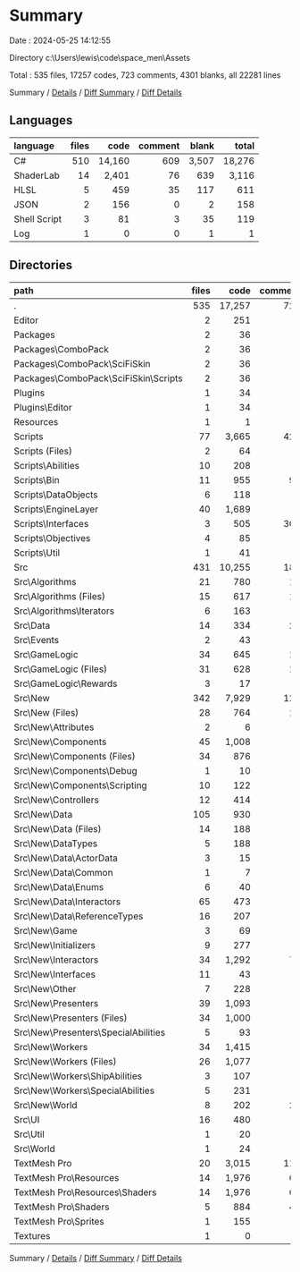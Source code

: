 # Summary

Date : 2024-05-25 14:12:55

Directory c:\\Users\\lewis\\code\\space_men\\Assets

Total : 535 files,  17257 codes, 723 comments, 4301 blanks, all 22281 lines

Summary / [Details](details.md) / [Diff Summary](diff.md) / [Diff Details](diff-details.md)

## Languages
| language | files | code | comment | blank | total |
| :--- | ---: | ---: | ---: | ---: | ---: |
| C# | 510 | 14,160 | 609 | 3,507 | 18,276 |
| ShaderLab | 14 | 2,401 | 76 | 639 | 3,116 |
| HLSL | 5 | 459 | 35 | 117 | 611 |
| JSON | 2 | 156 | 0 | 2 | 158 |
| Shell Script | 3 | 81 | 3 | 35 | 119 |
| Log | 1 | 0 | 0 | 1 | 1 |

## Directories
| path | files | code | comment | blank | total |
| :--- | ---: | ---: | ---: | ---: | ---: |
| . | 535 | 17,257 | 723 | 4,301 | 22,281 |
| Editor | 2 | 251 | 3 | 32 | 286 |
| Packages | 2 | 36 | 0 | 9 | 45 |
| Packages\\ComboPack | 2 | 36 | 0 | 9 | 45 |
| Packages\\ComboPack\\SciFiSkin | 2 | 36 | 0 | 9 | 45 |
| Packages\\ComboPack\\SciFiSkin\\Scripts | 2 | 36 | 0 | 9 | 45 |
| Plugins | 1 | 34 | 0 | 5 | 39 |
| Plugins\\Editor | 1 | 34 | 0 | 5 | 39 |
| Resources | 1 | 1 | 0 | 0 | 1 |
| Scripts | 77 | 3,665 | 422 | 729 | 4,816 |
| Scripts (Files) | 2 | 64 | 7 | 23 | 94 |
| Scripts\\Abilities | 10 | 208 | 1 | 46 | 255 |
| Scripts\\Bin | 11 | 955 | 99 | 142 | 1,196 |
| Scripts\\DataObjects | 6 | 118 | 0 | 22 | 140 |
| Scripts\\EngineLayer | 40 | 1,689 | 7 | 322 | 2,018 |
| Scripts\\Interfaces | 3 | 505 | 308 | 148 | 961 |
| Scripts\\Objectives | 4 | 85 | 0 | 21 | 106 |
| Scripts\\Util | 1 | 41 | 0 | 5 | 46 |
| Src | 431 | 10,255 | 187 | 2,767 | 13,209 |
| Src\\Algorithms | 21 | 780 | 13 | 195 | 988 |
| Src\\Algorithms (Files) | 15 | 617 | 13 | 158 | 788 |
| Src\\Algorithms\\Iterators | 6 | 163 | 0 | 37 | 200 |
| Src\\Data | 14 | 334 | 22 | 83 | 439 |
| Src\\Events | 2 | 43 | 0 | 16 | 59 |
| Src\\GameLogic | 34 | 645 | 19 | 209 | 873 |
| Src\\GameLogic (Files) | 31 | 628 | 19 | 199 | 846 |
| Src\\GameLogic\\Rewards | 3 | 17 | 0 | 10 | 27 |
| Src\\New | 342 | 7,929 | 125 | 2,102 | 10,156 |
| Src\\New (Files) | 28 | 764 | 11 | 209 | 984 |
| Src\\New\\Attributes | 2 | 6 | 0 | 2 | 8 |
| Src\\New\\Components | 45 | 1,008 | 3 | 244 | 1,255 |
| Src\\New\\Components (Files) | 34 | 876 | 3 | 206 | 1,085 |
| Src\\New\\Components\\Debug | 1 | 10 | 0 | 3 | 13 |
| Src\\New\\Components\\Scripting | 10 | 122 | 0 | 35 | 157 |
| Src\\New\\Controllers | 12 | 414 | 6 | 101 | 521 |
| Src\\New\\Data | 105 | 930 | 0 | 338 | 1,268 |
| Src\\New\\Data (Files) | 14 | 188 | 0 | 50 | 238 |
| Src\\New\\DataTypes | 5 | 188 | 0 | 54 | 242 |
| Src\\New\\Data\\ActorData | 3 | 15 | 0 | 0 | 15 |
| Src\\New\\Data\\Common | 1 | 7 | 0 | 3 | 10 |
| Src\\New\\Data\\Enums | 6 | 40 | 0 | 9 | 49 |
| Src\\New\\Data\\Interactors | 65 | 473 | 0 | 213 | 686 |
| Src\\New\\Data\\ReferenceTypes | 16 | 207 | 0 | 63 | 270 |
| Src\\New\\Game | 3 | 69 | 0 | 19 | 88 |
| Src\\New\\Initializers | 9 | 277 | 3 | 77 | 357 |
| Src\\New\\Interactors | 34 | 1,292 | 73 | 309 | 1,674 |
| Src\\New\\Interfaces | 11 | 43 | 0 | 23 | 66 |
| Src\\New\\Other | 7 | 228 | 3 | 36 | 267 |
| Src\\New\\Presenters | 39 | 1,093 | 6 | 329 | 1,428 |
| Src\\New\\Presenters (Files) | 34 | 1,000 | 5 | 292 | 1,297 |
| Src\\New\\Presenters\\SpecialAbilities | 5 | 93 | 1 | 37 | 131 |
| Src\\New\\Workers | 34 | 1,415 | 0 | 304 | 1,719 |
| Src\\New\\Workers (Files) | 26 | 1,077 | 0 | 237 | 1,314 |
| Src\\New\\Workers\\ShipAbilities | 3 | 107 | 0 | 23 | 130 |
| Src\\New\\Workers\\SpecialAbilities | 5 | 231 | 0 | 44 | 275 |
| Src\\New\\World | 8 | 202 | 20 | 57 | 279 |
| Src\\UI | 16 | 480 | 8 | 147 | 635 |
| Src\\Util | 1 | 20 | 0 | 6 | 26 |
| Src\\World | 1 | 24 | 0 | 9 | 33 |
| TextMesh Pro | 20 | 3,015 | 111 | 758 | 3,884 |
| TextMesh Pro\\Resources | 14 | 1,976 | 68 | 519 | 2,563 |
| TextMesh Pro\\Resources\\Shaders | 14 | 1,976 | 68 | 519 | 2,563 |
| TextMesh Pro\\Shaders | 5 | 884 | 43 | 237 | 1,164 |
| TextMesh Pro\\Sprites | 1 | 155 | 0 | 2 | 157 |
| Textures | 1 | 0 | 0 | 1 | 1 |

Summary / [Details](details.md) / [Diff Summary](diff.md) / [Diff Details](diff-details.md)